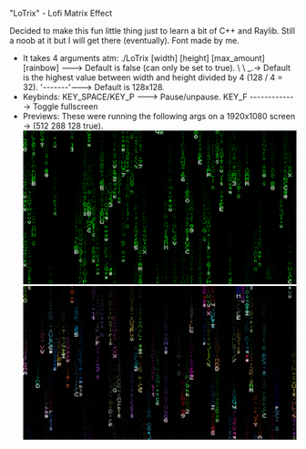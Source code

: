 "LoTrix" - Lofi Matrix Effect

Decided to make this fun little thing just to learn a bit of C++ and Raylib.
Still a noob at it but I will get there (eventually).
Font made by me.

- It takes 4 arguments atm:
    ./LoTrix [width] [height] [max_amount] [rainbow] ---> Default is false (can only be set to true).
                 \       \          \_.-> Default is the highest value between width and height divided by 4 (128 / 4 = 32).
                  '-------'---> Default is 128x128.
- Keybinds:
    KEY_SPACE/KEY_P ---> Pause/unpause.
    KEY_F -------------> Toggle fullscreen
- Previews:
    These were running the following args on a 1920x1080 screen -> (512 288 128 true).
![image](preview1.png)
![image](preview2.png)
